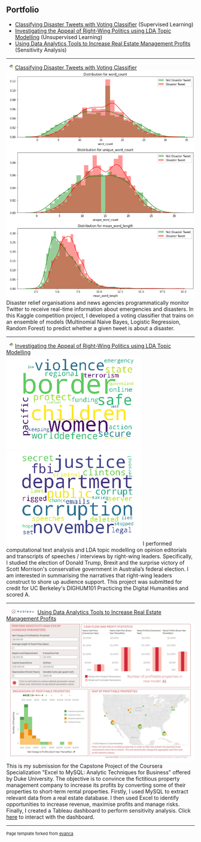## Portfolio
- <a href="#Classifying_Disaster_Tweets_with_Voting_Classifier">Classifying Disaster Tweets with Voting Classifier</a> (Supervised Learning)<br> 
- <a href="#Investigating-the-Appeal-of-Right-Wing-Politics-using-LDA-Topic-Modelling">Investigating the Appeal of Right-Wing Politics using LDA Topic Modelling</a> (Unsupervised Learning)<br>
- <a href="#Using-Data-Analytics-Tools-to-Increase-Real-Estate-Management-Profits">Using Data Analytics Tools to Increase Real Estate Management Profits</a> (Sensitivity Analysis)

---


<a id="Classifying_Disaster_Tweets_with_Voting_Classifier"> &nbsp; <img src="images/python.png" height="15">
[Classifying Disaster Tweets with Voting Classifier](https://github.com/GuoXuan97/Kaggle-Project-NLP-with-Disaster-Tweets/blob/master/nlp-with-disaster-tweets.ipynb)</a>
<img src="images/nlp_disaster_tweet_detection.png?raw=true"/><br>
Disaster relief organisations and news agencies programmatically monitor Twitter to receive real-time information about emergencies and disasters. In this Kaggle competition project, I developed a voting classifier that trains on an ensemble of models (Multinomial Naive Bayes, Logistic Regression, Random Forest) to predict whether a given tweet is about a disaster. 

---

<a id="Investigating-the-Appeal-of-Right-Wing-Politics-using-LDA-Topic-Modelling"> &nbsp; <img src="images/python.png" height="15">
[Investigating the Appeal of Right-Wing Politics using LDA Topic Modelling](https://github.com/GuoXuan97/Investigating-the-Appeal-of-Right-Wing-Politics-using-LDA-Topic-Modelling/blob/master/FinalProject.ipynb)<br></a>
<img src="images/Aus4.png?raw=true"/><br>
<img src="images/Trump3.png?raw=true"/>
I performed computational text analysis and LDA topic modelling on opinion editorials and transcripts of speeches / interviews by right-wing leaders. Specifically, I studied the election of Donald Trump, Brexit and the surprise victory of Scott Morrison's conservative government in Australia’s federal election. I am interested in summarising the narratives that right-wing leaders construct to shore up audience support. This project was submitted for credit for UC Berkeley's DIGHUM101 Practicing the Digital Humanities and scored A.

---

<a id="Using-Data-Analytics-Tools-to-Increase-Real-Estate-Management-Profits"> &nbsp; <img src="images/tableau.png" height="15">
[Using Data Analytics Tools to Increase Real Estate Management Profits](https://github.com/GuoXuan97/Increasing-Real-Estate-Management-Profits)</a>
<img src="images/Dashboard.jpg?raw=true"/><br>
This is my submission for the Capstone Project of the Coursera Specialization "Excel to MySQL: Analytic Techniques for Business" offered by Duke University. The objective is to convince the fictitious property management company to increase its profits by converting some of their properties to short-term rental properties. Firstly, I used MySQL to extract relevant data from a real estate database. I then used Excel to identify opportunities to increase revenue, maximise profits and manage risks. Finally, I created a Tableau dashboard to perform sensitivity analysis. Click [here](https://public.tableau.com/profile/guo.xuan.wong#!/vizhome/WatershedDashboard_15979878979550/Dashboard1?publish=yes) to interact with the dashboard.


---
<p style="font-size:11px">Page template forked from <a href="https://github.com/evanca/quick-portfolio">evanca</a></p>
<!-- Remove above link if you don't want to attibute -->
